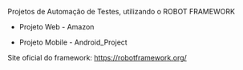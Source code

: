 Projetos de Automação de Testes, utilizando o ROBOT FRAMEWORK

- Projeto Web - Amazon

- Projeto Mobile - Android_Project


Site oficial do framework: https://robotframework.org/



